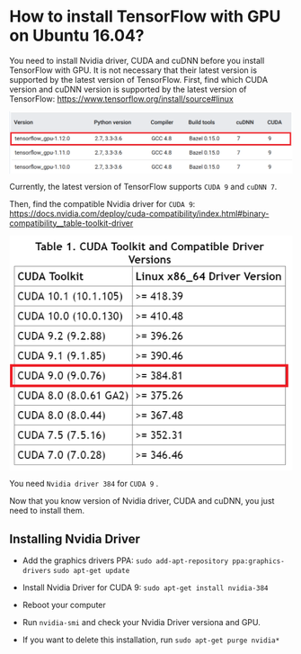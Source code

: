 # How to install TensorFlow with GPU on Ubuntu 16.04?

You need to install Nvidia driver, CUDA and cuDNN before you install TensorFlow with GPU.
It is not necessary that their latest version is supported by the latest version of TensorFlow.
First, find which CUDA version and cuDNN version is supported by the latest version of TensorFlow: https://www.tensorflow.org/install/source#linux

<img src="https://github.com/gtatiya/Tutorials/blob/master/Ubuntu/TensorFlow_Linux_Versions.png" align="middle">

Currently, the latest version of TensorFlow supports `CUDA 9` and `cuDNN 7`.

Then, find the compatible Nvidia driver for `CUDA 9`: https://docs.nvidia.com/deploy/cuda-compatibility/index.html#binary-compatibility__table-toolkit-driver

<img src="https://github.com/gtatiya/Tutorials/blob/master/Ubuntu/CUDA_Driver_Version.png" align="middle">

You need `Nvidia driver 384` for `CUDA 9` .

Now that you know version of Nvidia driver, CUDA and cuDNN, you just need to install them.

## Installing Nvidia Driver

- Add the graphics drivers PPA:
	`sudo add-apt-repository ppa:graphics-drivers`
	`sudo apt-get update`

- Install Nvidia Driver for CUDA 9:
	`sudo apt-get install nvidia-384`

- Reboot your computer

- Run `nvidia-smi` and check your Nvidia Driver versiona and GPU.

- If you want to delete this installation, run `sudo apt-get purge nvidia*`

